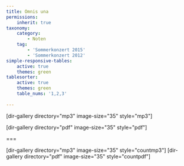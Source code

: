 ```yaml
---
title: Omnis una
permissions:
    inherit: true
taxonomy:
    category:
        - Noten
    tag: 
        - 'Sommerkonzert 2015'
        - 'Sommerkonzert 2012'
simple-responsive-tables:
    active: true
    themes: green
tablesorter:
    active: true
    themes: green
    table_nums: '1,2,3'
    
---
```


[dir-gallery directory="mp3" image-size="35" style="mp3"]

[dir-gallery directory="pdf" image-size="35" style="pdf"]

===

[dir-gallery directory="mp3" image-size="35" style="countmp3"]
[dir-gallery directory="pdf" image-size="35" style="countpdf"]